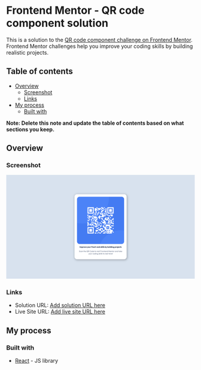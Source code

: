 # Frontend Mentor - QR code component solution

This is a solution to the [QR code component challenge on Frontend Mentor](https://www.frontendmentor.io/challenges/qr-code-component-iux_sIO_H). Frontend Mentor challenges help you improve your coding skills by building realistic projects. 

## Table of contents

- [Overview](#overview)
  - [Screenshot](#screenshot)
  - [Links](#links)
- [My process](#my-process)
  - [Built with](#built-with)

**Note: Delete this note and update the table of contents based on what sections you keep.**

## Overview

### Screenshot

![Solution](./solution-screenshot.png)

### Links

- Solution URL: [Add solution URL here](https://github.com/hytonylee/FM-QrCode)
- Live Site URL: [Add live site URL here](https://hytonylee.github.io/FM-QrCode/)

## My process

### Built with

- [React](https://reactjs.org/) - JS library

